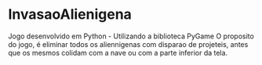 # InvasaoAlienigena
Jogo desenvolvido em Python - Utilizando a biblioteca PyGame
O proposito do jogo, é eliminar todos os aliennigenas com disparao de projeteis, antes que os mesmos colidam com a nave ou com a parte 
inferior da tela.
